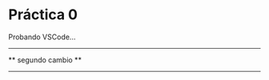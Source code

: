  # Práctica 0

 Probando VSCode...

*************************
**  segundo cambio  **  
*************************

